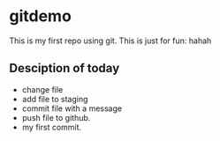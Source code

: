 # gitdemo
This is my first repo using git. This is just for fun: hahah

## Desciption of today
* change file
* add file to staging
* commit file with a message
* push file to github.
* my first commit.
